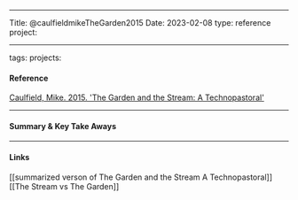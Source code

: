 ---------------------

Title: @caulfieldmikeTheGarden2015 Date: 2023-02-08 type: reference project:

------------------
tags: projects:

#### Reference

[Caulfield, Mike. 2015. 'The Garden and the Stream: A Technopastoral'](https://hapgood.us/2015/10/17/the-garden-and-the-stream-a-technopastoral/)

-----------------------------

#### Summary & Key Take Aways




-----------------

#### Links

[[summarized verson of The Garden and the Stream A Technopastoral]]
[[The Stream vs The Garden]]
